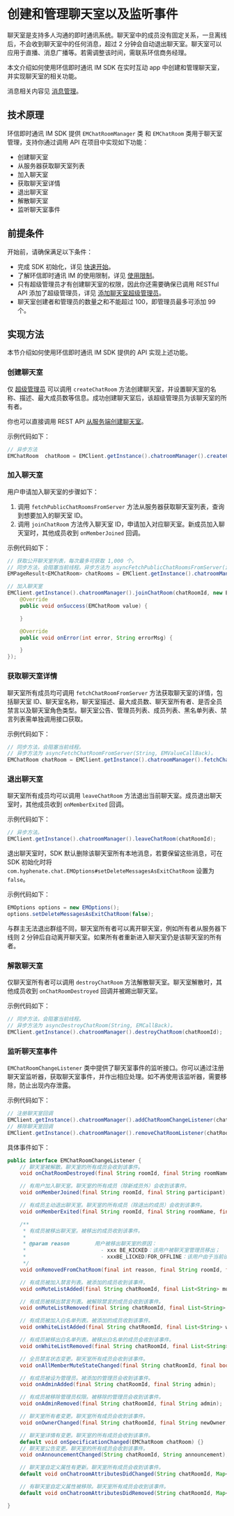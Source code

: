# 创建和管理聊天室以及监听事件

<Toc />

聊天室是支持多人沟通的即时通讯系统。聊天室中的成员没有固定关系，一旦离线后，不会收到聊天室中的任何消息，超过 2 分钟会自动退出聊天室。聊天室可以应用于直播、消息广播等。若需调整该时间，需联系环信商务经理。

本文介绍如何使用环信即时通讯 IM SDK 在实时互动 app 中创建和管理聊天室，并实现聊天室的相关功能。

消息相关内容见 [消息管理](message_overview.html)。

## 技术原理

环信即时通讯 IM SDK 提供 `EMChatRoomManager` 类 和 `EMChatRoom` 类用于聊天室管理，支持你通过调用 API 在项目中实现如下功能：

- 创建聊天室
- 从服务器获取聊天室列表
- 加入聊天室
- 获取聊天室详情
- 退出聊天室
- 解散聊天室
- 监听聊天室事件

## 前提条件

开始前，请确保满足以下条件：

- 完成 SDK 初始化，详见 [快速开始](quickstart.html)。
- 了解环信即时通讯 IM 的使用限制，详见 [使用限制](/document/v2/privatization/uc_limitation.html)。
- 只有超级管理员才有创建聊天室的权限，因此你还需要确保已调用 RESTful API 添加了超级管理员，详见 [添加聊天室超级管理员](/document/v2/server-side/chatroom.html#添加超级管理员)。
- 聊天室创建者和管理员的数量之和不能超过 100，即管理员最多可添加 99 个。

## 实现方法

本节介绍如何使用环信即时通讯 IM SDK 提供的 API 实现上述功能。

### 创建聊天室

仅 [超级管理员](/document/v2/server-side/chatroom.html#管理超级管理员) 可以调用 `createChatRoom` 方法创建聊天室，并设置聊天室的名称、描述、最大成员数等信息。成功创建聊天室后，该超级管理员为该聊天室的所有者。

你也可以直接调用 REST API [从服务端创建聊天室](/document/v2/server-side/chatroom.html#创建聊天室)。

示例代码如下：

```java
// 异步方法
EMChatRoom  chatRoom = EMClient.getInstance().chatroomManager().createChatRoom(subject, description, welcomMessage, maxUserCount, members);
```

### 加入聊天室

用户申请加入聊天室的步骤如下：

1. 调用 `fetchPublicChatRoomsFromServer` 方法从服务器获取聊天室列表，查询到想要加入的聊天室 ID。
2. 调用 `joinChatRoom` 方法传入聊天室 ID，申请加入对应聊天室。新成员加入聊天室时，其他成员收到 `onMemberJoined` 回调。

示例代码如下：

```java
// 获取公开聊天室列表，每次最多可获取 1,000 个。
// 同步方法，会阻塞当前线程。异步方法为 asyncFetchPublicChatRoomsFromServer(int, int, EMValueCallBack)。
EMPageResult<EMChatRoom> chatRooms = EMClient.getInstance().chatroomManager().fetchPublicChatRoomsFromServer(pageNumber, pageSize);

// 加入聊天室
EMClient.getInstance().chatroomManager().joinChatRoom(chatRoomId, new EMValueCallBack<EMChatRoom>() {
    @Override
    public void onSuccess(EMChatRoom value) {

    }

    @Override
    public void onError(int error, String errorMsg) {

    }
});
```

### 获取聊天室详情

聊天室所有成员均可调用 `fetchChatRoomFromServer` 方法获取聊天室的详情，包括聊天室 ID、聊天室名称，聊天室描述、最大成员数、聊天室所有者、是否全员禁言以及聊天室角色类型。聊天室公告、管理员列表、成员列表、黑名单列表、禁言列表需单独调用接口获取。

示例代码如下：

```java
// 同步方法，会阻塞当前线程。
// 异步方法为 asyncFetchChatRoomFromServer(String, EMValueCallBack)。
EMChatRoom chatRoom = EMClient.getInstance().chatroomManager().fetchChatRoomFromServer(chatRoomId);
```

### 退出聊天室

聊天室所有成员均可以调用 `leaveChatRoom` 方法退出当前聊天室。成员退出聊天室时，其他成员收到 `onMemberExited` 回调。

示例代码如下：

```java
// 异步方法。
EMClient.getInstance().chatroomManager().leaveChatRoom(chatRoomId);
```

退出聊天室时，SDK 默认删除该聊天室所有本地消息，若要保留这些消息，可在 SDK 初始化时将 `com.hyphenate.chat.EMOptions#setDeleteMessagesAsExitChatRoom` 设置为 `false`。

示例代码如下：

```java
EMOptions options = new EMOptions();
options.setDeleteMessagesAsExitChatRoom(false);
```

与群主无法退出群组不同，聊天室所有者可以离开聊天室，例如所有者从服务器下线则 2 分钟后自动离开聊天室。如果所有者重新进入聊天室仍是该聊天室的所有者。

### 解散聊天室

仅聊天室所有者可以调用 `destroyChatRoom` 方法解散聊天室。聊天室解散时，其他成员收到 `onChatRoomDestroyed` 回调并被踢出聊天室。

示例代码如下：

```java
// 同步方法，会阻塞当前线程。
// 异步方法为 asyncDestroyChatRoom(String, EMCallBack)。
EMClient.getInstance().chatroomManager().destroyChatRoom(chatRoomId);
```

### 监听聊天室事件

`EMChatRoomChangeListener` 类中提供了聊天室事件的监听接口。你可以通过注册聊天室监听器，获取聊天室事件，并作出相应处理。如不再使用该监听器，需要移除，防止出现内存泄露。

示例代码如下：


```java
// 注册聊天室回调
EMClient.getInstance().chatroomManager().addChatRoomChangeListener(chatRoomChangeListener);
// 移除聊天室回调
EMClient.getInstance().chatroomManager().removeChatRoomListener(chatRoomChangeListener);
```

具体事件如下：


```java
public interface EMChatRoomChangeListener {
    // 聊天室被解散。聊天室的所有成员会收到该事件。
    void onChatRoomDestroyed(final String roomId, final String roomName);

    // 有用户加入聊天室。聊天室的所有成员（除新成员外）会收到该事件。
    void onMemberJoined(final String roomId, final String participant);

    // 有成员主动退出聊天室。聊天室的所有成员（除退出的成员）会收到该事件。
    void onMemberExited(final String roomId, final String roomName, final String participant);

    /**
     * 有成员被移出聊天室。被移出的成员收到该事件。
     *
     * @param reason        用户被移出聊天室的原因：
     *                        - xxx BE_KICKED：该用户被聊天室管理员移出；
     *                        - xxxBE_LICKED)FOR_OFFLINE：该用户由于当前设备断网被服务器移出聊天室。
     */
    void onRemovedFromChatRoom(final int reason, final String roomId, final String roomName, final String participant);

    // 有成员被加入禁言列表。被添加的成员收到该事件。
    void onMuteListAdded(final String chatRoomId, final List<String> mutes, final long expireTime);

    // 有成员被移出禁言列表。被解除禁言的成员会收到该事件。
    void onMuteListRemoved(final String chatRoomId, final List<String> mutes);

    // 有成员被加入白名单列表。被添加的成员收到该事件。
    void onWhiteListAdded(final String chatRoomId, final List<String> whitelist);

    // 有成员被移出白名单列表。被移出白名单的成员会收到该事件。
    void onWhiteListRemoved(final String chatRoomId, final List<String> whitelist);

    // 全员禁言状态变更。聊天室所有成员会收到该事件。
    void onAllMemberMuteStateChanged(final String chatRoomId, final boolean isMuted);

    // 有成员被设为管理员。被添加的管理员会收到该事件。
    void onAdminAdded(final String chatRoomId, final String admin);

    // 有成员被移除管理员权限。被移除的管理员会收到该事件。
    void onAdminRemoved(final String chatRoomId, final String admin);

    // 聊天室所有者变更。聊天室所有成员会收到该事件。
    void onOwnerChanged(final String chatRoomId, final String newOwner, final String oldOwner);

    // 聊天室详情有变更。聊天室的所有成员会收到该事件。
    default void onSpecificationChanged(EMChatRoom chatRoom) {}
    // 聊天室公告变更。聊天室的所有成员会收到该事件。
    void onAnnouncementChanged(String chatRoomId, String announcement);

    // 聊天室自定义属性有更新。聊天室所有成员会收到该事件。
    default void onChatroomAttributesDidChanged(String chatRoomId, Map<String,String> attributeMap , String from){}

    // 有聊天室自定义属性被移除。聊天室所有成员会收到该事件。
    default void onChatroomAttributesDidRemoved(String chatRoomId, Map<String,String> attributeMap , String from){}

}
```